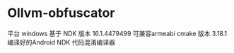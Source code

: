 # Ollvm-obfuscator
平台 windows 
基于 NDK 版本 16.1.4479499 可兼容armeabi
cmake 版本 3.18.1
编译好的Android NDK 代码混淆编译器

